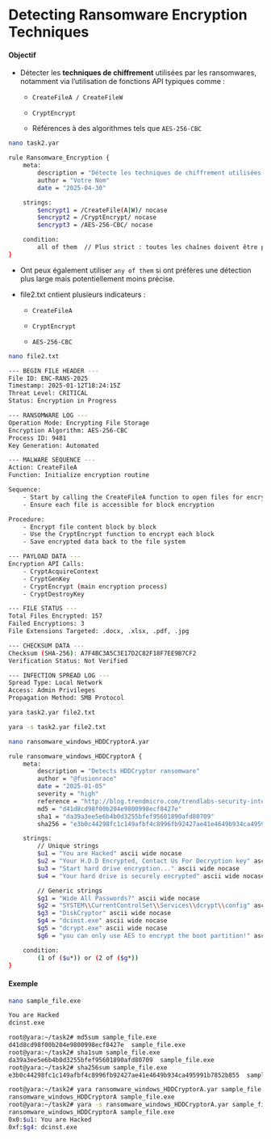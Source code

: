 # Detecting Ransomware Encryption Techniques

#### Objectif

- Détecter les **techniques de chiffrement** utilisées par les ransomwares, notamment via l’utilisation de fonctions API typiques comme :

  - `CreateFileA / CreateFileW`

  - `CryptEncrypt`

  - Références à des algorithmes tels que `AES-256-CBC`

```sh
nano task2.yar
```

```sh
rule Ransomware_Encryption {
    meta:
        description = "Détecte les techniques de chiffrement utilisées par les ransomwares."
        author = "Votre Nom"
        date = "2025-04-30"

    strings:
        $encrypt1 = /CreateFile(A|W)/ nocase
        $encrypt2 = /CryptEncrypt/ nocase
        $encrypt3 = /AES-256-CBC/ nocase

    condition:
        all of them  // Plus strict : toutes les chaînes doivent être présentes
}
```

- Ont peux également utiliser `any of them` si ont préfères une détection plus large mais potentiellement moins précise.

- file2.txt cntient plusieurs indicateurs :

  - `CreateFileA`

  - `CryptEncrypt`

  - `AES-256-CBC`

```sh
nano file2.txt
```

```sh
--- BEGIN FILE HEADER ---
File ID: ENC-RANS-2025
Timestamp: 2025-01-12T18:24:15Z
Threat Level: CRITICAL
Status: Encryption in Progress

--- RANSOMWARE LOG ---
Operation Mode: Encrypting File Storage
Encryption Algorithm: AES-256-CBC
Process ID: 9481
Key Generation: Automated

--- MALWARE SEQUENCE ---
Action: CreateFileA
Function: Initialize encryption routine

Sequence:
    - Start by calling the CreateFileA function to open files for encryption
    - Ensure each file is accessible for block encryption

Procedure:
    - Encrypt file content block by block
    - Use the CryptEncrypt function to encrypt each block
    - Save encrypted data back to the file system

--- PAYLOAD DATA ---
Encryption API Calls:
    - CryptAcquireContext
    - CryptGenKey
    - CryptEncrypt (main encryption process)
    - CryptDestroyKey

--- FILE STATUS ---
Total Files Encrypted: 157
Failed Encryptions: 3
File Extensions Targeted: .docx, .xlsx, .pdf, .jpg

--- CHECKSUM DATA ---
Checksum (SHA-256): A7F4BC3A5C3E17D2C82F18F7EE9B7CF2
Verification Status: Not Verified

--- INFECTION SPREAD LOG ---
Spread Type: Local Network
Access: Admin Privileges
Propagation Method: SMB Protocol
```

```sh
yara task2.yar file2.txt

yara -s task2.yar file2.txt
```

```sh
nano ransomware_windows_HDDCryptorA.yar
```

```sh
rule ransomware_windows_HDDCryptorA {
    meta:
        description = "Detects HDDCryptor ransomware"
        author = "@fusionrace"
        date = "2025-01-05"
        severity = "high"
        reference = "http://blog.trendmicro.com/trendlabs-security-intelligence"
        md5 = "d41d8cd98f00b204e9800998ecf8427e"
        sha1 = "da39a3ee5e6b4b0d3255bfef95601890afd80709"
        sha256 = "e3b0c44298fc1c149afbf4c8996fb92427ae41e4649b934ca495991b7852b855"

    strings:
        // Unique strings
        $u1 = "You are Hacked" ascii wide nocase
        $u2 = "Your H.D.D Encrypted, Contact Us For Decryption key" ascii wide nocase
        $u3 = "Start hard drive encryption..." ascii wide nocase
        $u4 = "Your hard drive is securely encrypted" ascii wide nocase

        // Generic strings 
        $g1 = "Wide All Passwords?" ascii wide nocase
        $g2 = "SYSTEM\\CurrentControlSet\\Services\\dcrypt\\config" ascii wide nocase
        $g3 = "DiskCryptor" ascii wide nocase
        $g4 = "dcinst.exe" ascii wide nocase
        $g5 = "dcrypt.exe" ascii wide nocase
        $g6 = "you can only use AES to encrypt the boot partition!" ascii wide nocase

    condition:
        (1 of ($u*)) or (2 of ($g*))
}
```

#### Exemple

```sh
nano sample_file.exe
```

```sh
You are Hacked
dcinst.exe
```

```sh
root@yara:~/task2# md5sum sample_file.exe
d41d8cd98f00b204e9800998ecf8427e  sample_file.exe
root@yara:~/task2# sha1sum sample_file.exe
da39a3ee5e6b4b0d3255bfef95601890afd80709  sample_file.exe
root@yara:~/task2# sha256sum sample_file.exe
e3b0c44298fc1c149afbf4c8996fb92427ae41e4649b934ca495991b7852b855  sample_file.exe
```

```sh
root@yara:~/task2# yara ransomware_windows_HDDCryptorA.yar sample_file.exe
ransomware_windows_HDDCryptorA sample_file.exe
root@yara:~/task2# yara -s ransomware_windows_HDDCryptorA.yar sample_file.exe
ransomware_windows_HDDCryptorA sample_file.exe
0x0:$u1: You are Hacked
0xf:$g4: dcinst.exe
```
